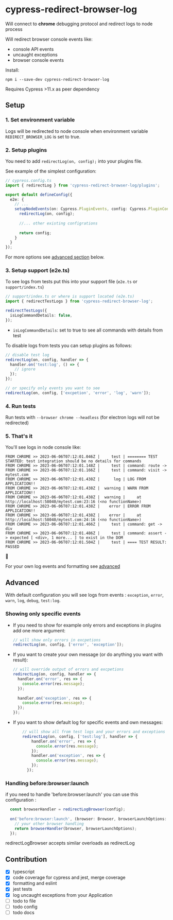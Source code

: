# cypress-redirect-browser-log

Will connect to **chrome** debugging protocol and redirect logs to node process

Will redirect browser console events like: 
 - console API events
 - uncaught exceptions
 - browser console events

Install:

`npm i --save-dev cypress-redirect-browser-log`

Requires Cypress >11.x as peer dependency 

## Setup

### 1. Set environment variable
Logs will be redirected to node console when environment variable `REDIRECT_BROWSER_LOG` is set to true.

### 2. Setup plugins

You need to add `redirectLog(on, config);` into your plugins file.

See example of the simplest configuration:

```typescript
// cypress.config.ts
import { redirectLog } from 'cypress-redirect-browser-log/plugins';

export default defineConfig({
  e2e: {
    // ...
    setupNodeEvents(on: Cypress.PluginEvents, config: Cypress.PluginConfigOptions) {
      redirectLog(on, config);
    
      //... other existing configrations
    
      return config;
    }
  }
});
```
For more options see [advanced section](#advanced) below.

### 3. Setup support (e2e.ts)

To see logs from tests put this into your support file (`e2e.ts` or `support/index.ts`)

```typescript
// support/index.ts or where is support located (e2e.ts)
import { redirectTestLogs } from 'cypress-redirect-browser-log';

redirectTestLogs({
  isLogCommandDetails: false,
});
```

- `isLogCommandDetails`:  set to true to see all commands with details from test

To disable logs from tests you can 
setup plugins as follows: 
```typescript
// disable test log
redirectLog(on, config, handler => {
  handler.on('test:log', () => {
    // ignore 
  });
});

// or specify only events you want to see
redirectLog(on, config, ['excpetion', 'error', 'log', 'warn']);
```


### 4. Run tests
Run tests with `--browser chrome --headless` (for electron logs will not be redirected)

### 5. That's it
You'll see logs in node console like:
```text
FROM CHROME >> 2023-06-06T07:12:01.046Z |     test | ======== TEST STARTED: test integration should be no details for commands
FROM CHROME >> 2023-06-06T07:12:01.148Z |     test | command: route ->
FROM CHROME >> 2023-06-06T07:12:01.166Z |     test | command: visit -> mytest.com
FROM CHROME >> 2023-06-06T07:12:01.438Z |      log | LOG FROM APPLICATION!!
FROM CHROME >> 2023-06-06T07:12:01.438Z |  warning | WARN FROM APPLICATION!!
FROM CHROME >> 2023-06-06T07:12:01.438Z |  warning |     at http://localhost:58040/mytest.com:23:16 (<no functionName>)
FROM CHROME >> 2023-06-06T07:12:01.438Z |    error | ERROR FROM APPLICATION!!
FROM CHROME >> 2023-06-06T07:12:01.438Z |    error |     at http://localhost:58040/mytest.com:24:16 (<no functionName>)
FROM CHROME >> 2023-06-06T07:12:01.466Z |     test | command: get -> div
FROM CHROME >> 2023-06-06T07:12:01.486Z |     test | command: assert -> expected [ <div>, 1 more... ] to exist in the DOM
FROM CHROME >> 2023-06-06T07:12:01.504Z |     test | ==== TEST RESULT: PASSED
```

:tada:

For your own log events and formatting see [advanced](#advanced)

## Advanced

With default configuration you will see logs from events : `exception`, `error`, `warn`, `log`, `debug`, `test:log`. 

### Showing only specific events
- If you need to show for example only errors and exceptions in
plugins add one more argument:

   ```typescript
   // will show only errors in excpetions
   redirectLog(on, config, ['error', 'exception']);
   ```

- If you want to create your own message (or do anything you want with result): 
   ```typescript
   // will override output of errors and excpetions
   redirectLog(on, config, handler => {
     handler.on('error', res => {
       console.error(res.message);
     });
        
     handler.on('exception', res => { 
       console.error(res.message);
     });
   });
   ```
  
- If you want to show default log for specific events and own messages:
  ```typescript
      // will show all from test logs and your errors and exceptions
      redirectLog(on, config, ['test:log'], handler => {
          handler.on('error', res => {
            console.error(res.message);
          });
          handler.on('exception', res => {
            console.error(res.message);
          });
        });
  ```

### Handling before:browser:launch
if you need to handle 'before:browser:launch' you can use this configuration :

```typescript
  const browserHandler = redirectLogBrowser(config);
  
  on('before:browser:launch', (browser: Browser, browserLaunchOptions: BrowserLaunchOptions) => {
    // your other browser handling
    return browserHandler(browser, browserLaunchOptions);
  });

```
redirectLogBrowser accepts similar overloads as redirectLog

## Contribution

- [x] typescript
- [x] code coverage for cypress and jest, merge coverage
- [x] formatting and eslint
- [x] jest tests
- [x] log uncaught exceptions from your Application
- [ ] todo to file
- [ ] todo config
- [ ] todo docs
